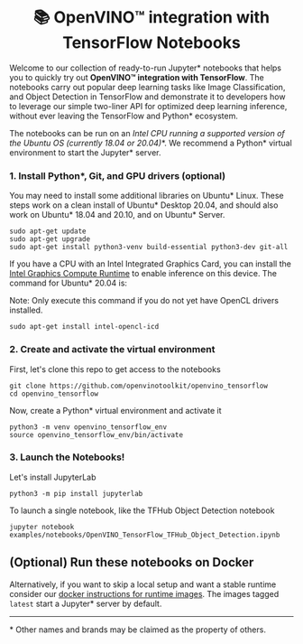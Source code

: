 <h1 align="center">📚 OpenVINO™ integration with TensorFlow Notebooks</h1>

Welcome to our collection of ready-to-run Jupyter* notebooks that helps you to quickly try out **OpenVINO™ integration with TensorFlow**. The notebooks carry out popular deep learning tasks like Image Classification, and Object Detection in TensorFlow and demonstrate it to developers how to leverage our simple two-liner API for optimized deep learning inference, without ever leaving the TensorFlow and Python* ecosystem.

The notebooks can be run on an **Intel CPU running a supported version of the Ubuntu* OS (currently 18.04 or 20.04)**. We recommend a Python* virtual environment to start the Jupyter* server.

### 1. Install Python*, Git, and GPU drivers (optional)

You may need to install some additional libraries on Ubuntu* Linux. These steps work on a clean install of Ubuntu* Desktop 20.04, and should also work on Ubuntu* 18.04 and 20.10, and on Ubuntu* Server.

	sudo apt-get update
	sudo apt-get upgrade
	sudo apt-get install python3-venv build-essential python3-dev git-all

If you have a CPU with an Intel Integrated Graphics Card, you can install the [Intel Graphics Compute Runtime](https://github.com/intel/compute-runtime) to enable inference on this device. The command for Ubuntu* 20.04 is:

Note: Only execute this command if you do not yet have OpenCL drivers installed.

	sudo apt-get install intel-opencl-icd

### 2. Create and activate the virtual environment

First, let's clone this repo to get access to the notebooks

	git clone https://github.com/openvinotoolkit/openvino_tensorflow
	cd openvino_tensorflow

Now, create a Python* virtual environment and activate it

	python3 -m venv openvino_tensorflow_env
	source openvino_tensorflow_env/bin/activate

### 3. Launch the Notebooks!

Let's install JupyterLab

	python3 -m pip install jupyterlab

To launch a single notebook, like the TFHub Object Detection notebook

	jupyter notebook examples/notebooks/OpenVINO_TensorFlow_TFHub_Object_Detection.ipynb

## (Optional) Run these notebooks on Docker

Alternatively, if you want to skip a local setup and want a stable runtime consider our [docker instructions for runtime images](https://github.com/openvinotoolkit/openvino_tensorflow/tree/master/docker). The images tagged `latest` start a Jupyter* server by default.

---
\* Other names and brands may be claimed as the property of others.
